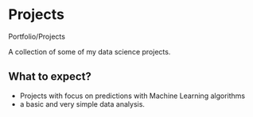 # Projects
Portfolio/Projects

A collection of some of my data science projects.

## What to expect?

* Projects with focus on predictions with Machine Learning algorithms 
* a basic and very simple data analysis.
